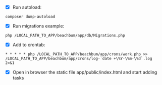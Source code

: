 - [x] Run autoload:
```
composer dump-autoload
```

- [x] Run migrations example:
```
php /LOCAL_PATH_TO_APP/beachbum/app/db/Migrations.php
```

- [x] Add to crontab:

```
* * * * * php /LOCAL_PATH_TO_APP/beachbum/app/crons/work.php >> /LOCAL_PATH_TO_APP/beachbum/app/crons/log-`date +\%Y-\%m-\%d`.log  2>&1
```

- [x] Open in browser the static file app/public/index.html and start adding tasks

